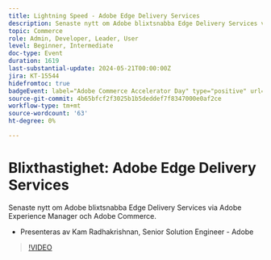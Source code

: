 ```yaml
---
title: Lightning Speed - Adobe Edge Delivery Services
description: Senaste nytt om Adobe blixtsnabba Edge Delivery Services via Adobe Experience Manager och Adobe Commerce.
topic: Commerce
role: Admin, Developer, Leader, User
level: Beginner, Intermediate
doc-type: Event
duration: 1619
last-substantial-update: 2024-05-21T00:00:00Z
jira: KT-15544
hidefromtoc: true
badgeEvent: label="Adobe Commerce Accelerator Day" type="positive" url="https://experienceleague.adobe.com/en/docs/events/apac-commerce-recordings/2024/accelerator-day/overview.html"
source-git-commit: 4b65bfcf2f3025b1b5deddef7f8347000e0af2ce
workflow-type: tm+mt
source-wordcount: '63'
ht-degree: 0%

---
```



# Blixthastighet: Adobe Edge Delivery Services

Senaste nytt om Adobe blixtsnabba Edge Delivery Services via Adobe Experience Manager och Adobe Commerce.

+ Presenteras av Kam Radhakrishnan, Senior Solution Engineer - Adobe

>[!VIDEO](https://video.tv.adobe.com/v/3429271/?learn=on)
